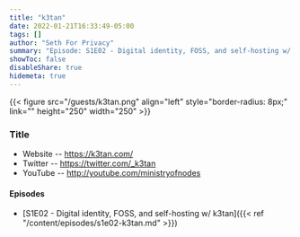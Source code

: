 ```yaml
---
title: "k3tan"
date: 2022-01-21T16:33:49-05:00
tags: []
author: "Seth For Privacy"
summary: "Episode: S1E02 - Digital identity, FOSS, and self-hosting w/ k3tan"
showToc: false
disableShare: true
hidemeta: true
---
```


{{< figure src="/guests/k3tan.png" align="left" style="border-radius: 8px;" link="" height="250" width="250" >}}

### Title

- Website -- https://k3tan.com/
- Twitter -- https://twitter.com/_k3tan
- YouTube -- http://youtube.com/ministryofnodes

#### Episodes

- [S1E02 - Digital identity, FOSS, and self-hosting w/ k3tan]({{< ref "/content/episodes/s1e02-k3tan.md" >}})
